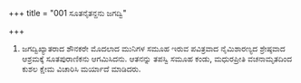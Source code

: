 +++
title = "001 ಸೂತನೈತನ್ದನು ಜಗದ್ವಿ"

+++
1. ಜಗದ್ವಿಖ್ಯಾತರಾದ ಶೌನಕರೇ ಮೊದಲಾದ ಮುನಿಗಳ ಸಮೂಹ ಇರುವ ಪವಿತ್ರವಾದ ನೈಮಿಶಾರಣ್ಯದ ಶ್ರೇಷ್ಠವಾದ ಆಶ್ರಮಕ್ಕೆ ಸೂತಪುರಾಣಿಕನು ಆಗಮಿಸಿದನು. ಆತನನ್ನು ತಪಸ್ವಿ ಸಮೂಹ ಕಂಡು, ಮಧುರಪ್ರೀತಿ ವಚನಾಮೃತದಿಂದ ಕುಶಲ ಕ್ಷೇಮ ವಿಚಾರಿಸಿ ಮರ್ಯಾದೆ ಮಾಡಿದರು.